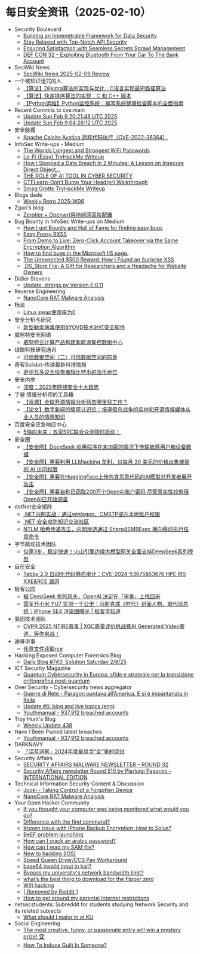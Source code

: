 # 每日安全资讯（2025-02-10）

- Security Boulevard
  - [Building an Impenetrable Framework for Data Security](https://securityboulevard.com/2025/02/building-an-impenetrable-framework-for-data-security/)
  - [Stay Relaxed with Top-Notch API Security](https://securityboulevard.com/2025/02/stay-relaxed-with-top-notch-api-security/)
  - [Ensuring Satisfaction with Seamless Secrets Sprawl Management](https://securityboulevard.com/2025/02/ensuring-satisfaction-with-seamless-secrets-sprawl-management/)
  - [DEF CON 32 –  Exploiting Bluetooth From Your Car To The Bank Account](https://securityboulevard.com/2025/02/def-con-32-exploiting-bluetooth-from-your-car-to-the-bank-account/)
- SecWiki News
  - [SecWiki News 2025-02-09 Review](http://www.sec-wiki.com/?2025-02-09)
- 一个被知识诅咒的人
  - [【算法】Dijkstra算法的实现与优化：C语言实现最短路径算法](https://blog.csdn.net/nokiaguy/article/details/145531502)
  - [【算法】快速排序算法的实现：C 和 C++ 版本](https://blog.csdn.net/nokiaguy/article/details/145531407)
  - [【Python运维】Python监控系统：编写系统健康检查脚本的全面指南](https://blog.csdn.net/nokiaguy/article/details/145531240)
- Recent Commits to cve:main
  - [Update Sun Feb  9 20:21:48 UTC 2025](https://github.com/trickest/cve/commit/d948a7cf34bc8923f455a5231430413c5e8378b3)
  - [Update Sun Feb  9 04:26:12 UTC 2025](https://github.com/trickest/cve/commit/79551dae2c939ce01a58505cd3b7cd5aeb0b186d)
- 安全脉搏
  - [Apache Calcite Avatica 远程代码执行（CVE-2022-36364）](https://www.secpulse.com/archives/205880.html)
- InfoSec Write-ups - Medium
  - [The Worlds Longest and Strongest WiFi Passwords](https://infosecwriteups.com/the-worlds-longest-and-strongest-wifi-passwords-3d59292a9661?source=rss----7b722bfd1b8d---4)
  - [Lo-Fi (Easy) TryHackMe Writeup](https://infosecwriteups.com/lo-fi-easy-tryhackme-writeup-a46b4e303bfc?source=rss----7b722bfd1b8d---4)
  - [How I Stopped a Data Breach In 2 Minutes: A Lesson on Insecure Direct Object…](https://infosecwriteups.com/how-i-stopped-a-data-breach-in-2-minutes-a-lesson-on-insecure-direct-object-1b4d08443ab7?source=rss----7b722bfd1b8d---4)
  - [THE ROLE OF AI TOOL IN CYBER SECURITY](https://infosecwriteups.com/the-role-of-ai-tool-in-cyber-security-f13dbb787418?source=rss----7b722bfd1b8d---4)
  - [CTFLearn-Don’t Bump Your Head(er) Walkthrough](https://infosecwriteups.com/ctflearn-dont-bump-your-head-er-walkthrough-bad20c66b96c?source=rss----7b722bfd1b8d---4)
  - [Smag Grotto TryHackMe Writeup](https://infosecwriteups.com/smag-grotto-tryhackme-writeup-1018f5ad17df?source=rss----7b722bfd1b8d---4)
- Blogs  dade
  - [Weekly Retro 2025-W06](https://0xda.de/blog/2025/02/weekly-retro-2025-w06/)
- Zgao's blog
  - [Zerotier + Openwrt异地组网高阶配置](https://zgao.top/zerotier-openwrt%e5%bc%82%e5%9c%b0%e7%bb%84%e7%bd%91%e9%ab%98%e9%98%b6%e9%85%8d%e7%bd%ae/)
- Bug Bounty in InfoSec Write-ups on Medium
  - [How I got Bounty and Hall of Fame for finding easy bugs](https://infosecwriteups.com/how-i-got-bounty-and-hall-of-fame-for-finding-easy-bugs-1a72aefe6c3a?source=rss----7b722bfd1b8d--bug_bounty)
  - [Easy Peasy RXSS](https://infosecwriteups.com/easy-peasy-rxss-2f4bb1ec1d38?source=rss----7b722bfd1b8d--bug_bounty)
  - [From Demo to Live: Zero-Click Account Takeover via the Same Encryption Algorithm](https://infosecwriteups.com/from-demo-to-live-zero-click-account-takeover-via-the-same-encryption-algorithm-38b6cabfb21e?source=rss----7b722bfd1b8d--bug_bounty)
  - [How to find bugs in the Microsoft IIS page.](https://infosecwriteups.com/how-to-find-bugs-in-the-microsoft-iis-page-120c2050b66f?source=rss----7b722bfd1b8d--bug_bounty)
  - [The Unexpected $500 Reward: How I Found an Surprise XSS](https://infosecwriteups.com/from-boredom-to-bounty-the-story-of-a-surprise-xss-get-reward-500-e32dfb879bfd?source=rss----7b722bfd1b8d--bug_bounty)
  - [.DS_Store File: A Gift for Researchers and a Headache for Website Owners](https://infosecwriteups.com/ds-store-file-a-gift-for-researchers-and-a-headache-for-website-owners-219724b99043?source=rss----7b722bfd1b8d--bug_bounty)
- Didier Stevens
  - [Update: strings.py Version 0.0.11](https://blog.didierstevens.com/2025/02/09/update-strings-py-version-0-0-11/)
- Reverse Engineering
  - [NanoCore RAT Malware Analysis](https://www.reddit.com/r/ReverseEngineering/comments/1iln9rr/nanocore_rat_malware_analysis/)
- 杨龙
  - [Linux swap使用率为0](https://www.yanglong.pro/linux-swap%e4%bd%bf%e7%94%a8%e7%8e%87%e4%b8%ba0/)
- 安全分析与研究
  - [新型勒索病毒使用BYOVD技术对抗安全软件](https://mp.weixin.qq.com/s?__biz=MzA4ODEyODA3MQ==&mid=2247490399&idx=1&sn=4930eda061bf1e37abec8fd94f44feee&chksm=902fb477a7583d618495f2c77cad732142e3f8f7ec8411ac345df2da14b284c288843989ddb0&scene=58&subscene=0#rd)
- 威努特安全网络
  - [威努特云计算产品构建新能源集控数据中心](https://mp.weixin.qq.com/s?__biz=MzAwNTgyODU3NQ==&mid=2651131017&idx=1&sn=47e8653ac4eff0a9837f1188282a7705&chksm=80e71639b7909f2f4d0bf01a7b66303cf81e944903c9d8160333b0f46956336e88fe2c521599&scene=58&subscene=0#rd)
- 绿盟科技研究通讯
  - [可信数据空间（二）可信数据空间的前身](https://mp.weixin.qq.com/s?__biz=MzIyODYzNTU2OA==&mid=2247498296&idx=1&sn=84bf1f26f61e83a746656ac324e50dc5&chksm=e84c5ce7df3bd5f133797799a926f6b9de7fcc7ece0cf24e47c9f3c5bec3a8d87edadb0dd363&scene=58&subscene=0#rd)
- 奇客Solidot–传递最新科技情报
  - [萨尔瓦多议会投票撤销比特币的法币地位](https://www.solidot.org/story?sid=80510)
- 安全内参
  - [深度：2025年网络安全十大趋势](https://mp.weixin.qq.com/s?__biz=MzI4NDY2MDMwMw==&mid=2247513679&idx=1&sn=92b5f95ce6b11660af94755528a4d8d7&chksm=ebfaf16fdc8d787941391e32674e266081dbc2715ed2c80f7a053be138ce6387ab8c07debd63&scene=58&subscene=0#rd)
- 丁爸 情报分析师的工具箱
  - [【资源】全球开源情报分析师去哪里找工作？](https://mp.weixin.qq.com/s?__biz=MzI2MTE0NTE3Mw==&mid=2651148930&idx=1&sn=feb07a1b42da5eeefd01933952ee5c14&chksm=f1af25b8c6d8acae876061e08753a30dcc4ac4cf395237267b792046eccda8f60b9dc517b95b&scene=58&subscene=0#rd)
  - [【论文】数字新闻的情感认识论：报道俄乌战争的实地和开源情报媒体从业人员的情感知识](https://mp.weixin.qq.com/s?__biz=MzI2MTE0NTE3Mw==&mid=2651148930&idx=2&sn=938416c4ddf7b9286ebb8dd483490ba0&chksm=f1af25b8c6d8acaea959185e2311eafacf9b04a9338720115d31100d6ec454b09b5e7a6f3946&scene=58&subscene=0#rd)
- 百度安全应急响应中心
  - [5悔向未来｜五家SRC联合众测限时启动！](https://mp.weixin.qq.com/s?__biz=MzA4ODc0MTIwMw==&mid=2652542200&idx=1&sn=e37ada7eb93f83a05ab26e2a35fba45a&chksm=8bcbb0c4bcbc39d2eccccd5a90249582656c3a4fd765480f673a244c9d009fa4d808f29af509&scene=58&subscene=0#rd)
- 安全圈
  - [【安全圈】DeepSeek 应用程序在未加密的情况下传输敏感用户和设备数据](https://mp.weixin.qq.com/s?__biz=MzIzMzE4NDU1OQ==&mid=2652067721&idx=1&sn=fd6e5278ffdaa6a2bc2cd75bf7489edf&chksm=f36e7bc9c419f2df4d8a72f54ec4dc4cdfd3621f7189b92a33134a7d7146e22426def0ebbe41&scene=58&subscene=0#rd)
  - [【安全圈】黑客利用 LLMjacking 牟利，以每月 30 美元的价格出售被盗的 AI 访问权限](https://mp.weixin.qq.com/s?__biz=MzIzMzE4NDU1OQ==&mid=2652067721&idx=2&sn=6318faf5565268c7590c5ce1ffbb4f9d&chksm=f36e7bc9c419f2df79f0bff1044125b2ea3f5b89c4c66c5baf6ad9fb88dfab28073d13427fff&scene=58&subscene=0#rd)
  - [【安全圈】黑客在HuggingFace上传包含恶意代码的AI模型对开发者展开攻击](https://mp.weixin.qq.com/s?__biz=MzIzMzE4NDU1OQ==&mid=2652067721&idx=3&sn=e5e71e4b9b41dab1cc4c012bcce9bb59&chksm=f36e7bc9c419f2df607b73260b05a18d1568a973f3bf4ef39f907f48f4256fa81aa4051de938&scene=58&subscene=0#rd)
  - [【安全圈】黑客自称已窃取200万个OpenAI账户密码 尽管真实性较低但OpenAI已开始调查](https://mp.weixin.qq.com/s?__biz=MzIzMzE4NDU1OQ==&mid=2652067721&idx=4&sn=70968a89dcf0fbff489578b79be5a169&chksm=f36e7bc9c419f2df4365c36fb2449cc294fbbecabf7c60b45047de7aa7671be362bb86e8c151&scene=58&subscene=0#rd)
- dotNet安全矩阵
  - [.NET内网实战：通过winlogon、CMSTP提升本地账户权限](https://mp.weixin.qq.com/s?__biz=MzUyOTc3NTQ5MA==&mid=2247498840&idx=1&sn=77d51a59d3cf75aa131a876a2692776d&chksm=fa5952b5cd2edba334596c7d8a89a1c12e8345124572eefae4410022b000563bc499d5d216af&scene=58&subscene=0#rd)
  - [.NET 安全攻防知识交流社区](https://mp.weixin.qq.com/s?__biz=MzUyOTc3NTQ5MA==&mid=2247498840&idx=2&sn=bc3ff19d3718df098a331349c61f5233&chksm=fa5952b5cd2edba31d9fad659eb9aa16ab2c32f455c8b91114cb4ac475ab04cde2c128ace703&scene=58&subscene=0#rd)
  - [NTLM 哈希传递攻击，内网渗透通过 Sharp4SMBExec 横向移动执行任意命令](https://mp.weixin.qq.com/s?__biz=MzUyOTc3NTQ5MA==&mid=2247498840&idx=3&sn=604ee5de2a575ec4fea6042ec9e662ce&chksm=fa5952b5cd2edba3474877b4ceb20716a0265adf257a987c8e1a19d43a83661978f973bd7fdf&scene=58&subscene=0#rd)
- 字节跳动技术团队
  - [仅需3步，稳定快速！火山引擎边缘大模型网关全面支持DeepSeek系列模型](https://mp.weixin.qq.com/s?__biz=MzI1MzYzMjE0MQ==&mid=2247513209&idx=1&sn=b52678e0d4f5b4b270f5669e022fd354&chksm=e9d37f9bdea4f68db1ae10b9015f0d55258c6ff567bf233753603c2f65db4f83c70fc34dc958&scene=58&subscene=0#rd)
- 自在安全
  - [Tabby 2.0 自动化代码静态审计：CVE-2024-53675&53676 HPE IRS XXE&RCE 漏洞](https://mp.weixin.qq.com/s?__biz=Mzk0NTU5Mjg0Ng==&mid=2247491543&idx=1&sn=fdd2ab29e1c8feebb02ea202f932be76&chksm=c31250b6f465d9a02969ec3c011f12efec9dd17ce0803a4e62053f8d444aaeb8e6665fb715b3&scene=58&subscene=0#rd)
- 极客公园
  - [被 DeepSeek 抢的风头，OpenAI 决定在「审美」上找回来](https://mp.weixin.qq.com/s?__biz=MTMwNDMwODQ0MQ==&mid=2653073534&idx=1&sn=e8bdc10daccd5d6259e9e773d8e248ae&chksm=7e57cdc8492044de0ac920c6af5996a0296fdddf533766a7ed66ca48df5ecbe3274f0e416656&scene=58&subscene=0#rd)
  - [雷军开小米 YU7 实测一千公里；马斯克成《时代》封面人物，取代现总统；iPhone SE4 渲染图曝光 | 极客早知道](https://mp.weixin.qq.com/s?__biz=MTMwNDMwODQ0MQ==&mid=2653073533&idx=1&sn=27cab72c61d06e5ad19147c841517b98&chksm=7e57cdcb492044dda970cdac31fd17471f11f6e62a45fafa2d07a2b63d6550c2320611fd3a26&scene=58&subscene=0#rd)
- 美团技术团队
  - [CVPR 2025 NTIRE赛事 |  XGC质量评价挑战赛AI Generated Video赛道，等你来战！](https://mp.weixin.qq.com/s?__biz=MjM5NjQ5MTI5OA==&mid=2651779786&idx=1&sn=e916cd0a8e1f153de64cb03191dbcb34&chksm=bd122b878a65a291fe1c423a6ae3af7d8d3133d254b5650cf686710e0fe112e080397d890638&scene=58&subscene=0#rd)
- 迪哥讲事
  - [任意文件读取rce](https://mp.weixin.qq.com/s?__biz=MzIzMTIzNTM0MA==&mid=2247497057&idx=1&sn=42c4340829ae711582db88434152f996&chksm=e8a5ff02dfd2761440e3cd7b38f1a2a845e5a66ac40336e851191a7ed141d130c8c8df1efc33&scene=58&subscene=0#rd)
- Hacking Exposed Computer Forensics Blog
  - [Daily Blog #743: Solution Saturday 2/8/25](https://www.hecfblog.com/2025/02/daily-blog-743-solution-saturday-2825.html)
- ICT Security Magazine
  - [Quantum Cybersecurity in Europa: sfide e strategie per la transizione crittografica post-quantum](https://www.ictsecuritymagazine.com/articoli/quantum-cybersecurity-europa/)
- Over Security - Cybersecurity news aggregator
  - [Guerre di Rete - Paragon puntava all’America. E si è impantanata in Italia](https://guerredirete.substack.com/p/guerre-di-rete-paragon-puntava-allamerica)
  - [Update #6: blog and live topics (eng)](https://roccosicilia.com/2025/01/24/update-6-blog-and-live-topics-eng/)
  - [Youthmanual - 937,912 breached accounts](https://haveibeenpwned.com/PwnedWebsites#Youthmanual)
- Troy Hunt's Blog
  - [Weekly Update 438](https://www.troyhunt.com/weekly-update-438/)
- Have I Been Pwned latest breaches
  - [Youthmanual - 937,912 breached accounts](https://haveibeenpwned.com/PwnedWebsites#Youthmanual)
- DARKNAVY
  - [「深蓝洞察」2024年度最具含“金”量的绕过](https://mp.weixin.qq.com/s?__biz=MzkyMjM5MTk3NQ==&mid=2247486794&idx=1&sn=291ca12b2b00c65016e7605dcca19c82&chksm=c1f44982f683c09438484b00bc6703eec12e4bafbceab3e3c0605726e1c369aa71bbf7f7a133&scene=58&subscene=0#rd)
- Security Affairs
  - [SECURITY AFFAIRS MALWARE NEWSLETTER – ROUND 32](https://securityaffairs.com/174025/malware/security-affairs-malware-newsletter-round-32.html)
  - [Security Affairs newsletter Round 510 by Pierluigi Paganini – INTERNATIONAL EDITION](https://securityaffairs.com/174019/breaking-news/security-affairs-newsletter-round-510-by-pierluigi-paganini-international-edition.html)
- Technical Information Security Content & Discussion
  - [Jooki - Taking Control of a Forgotten Device](https://www.reddit.com/r/netsec/comments/1ilr4nz/jooki_taking_control_of_a_forgotten_device/)
  - [NanoCore RAT Malware Analysis](https://www.reddit.com/r/netsec/comments/1iln6zc/nanocore_rat_malware_analysis/)
- Your Open Hacker Community
  - [If you thought your computer was being monitored what would you do?](https://www.reddit.com/r/HowToHack/comments/1ilsstt/if_you_thought_your_computer_was_being_monitored/)
  - [Difference with the find command?](https://www.reddit.com/r/HowToHack/comments/1ilanql/difference_with_the_find_command/)
  - [Known issue with iPhone Backup Encryption: How to Solve?](https://www.reddit.com/r/HowToHack/comments/1ilj06g/known_issue_with_iphone_backup_encryption_how_to/)
  - [BeEF problem launching](https://www.reddit.com/r/HowToHack/comments/1ilif3t/beef_problem_launching/)
  - [How can I crack an arabic password?](https://www.reddit.com/r/HowToHack/comments/1il9snl/how_can_i_crack_an_arabic_password/)
  - [How can I read my SAM file?](https://www.reddit.com/r/HowToHack/comments/1ildsad/how_can_i_read_my_sam_file/)
  - [New to hacking (IOS)](https://www.reddit.com/r/HowToHack/comments/1ilkgzl/new_to_hacking_ios/)
  - [Speed Queen Dryer/CCS Pay Workaround](https://www.reddit.com/r/HowToHack/comments/1il1nbd/speed_queen_dryerccs_pay_workaround/)
  - [base64 invalid input in kali?](https://www.reddit.com/r/HowToHack/comments/1ilax7v/base64_invalid_input_in_kali/)
  - [Bypass my university's network bandwidth limit?](https://www.reddit.com/r/HowToHack/comments/1iljtj1/bypass_my_universitys_network_bandwidth_limit/)
  - [what’s the best thing to download for the flipper zero](https://www.reddit.com/r/HowToHack/comments/1il5ayq/whats_the_best_thing_to_download_for_the_flipper/)
  - [Wifi hacking](https://www.reddit.com/r/HowToHack/comments/1ilf0hd/wifi_hacking/)
  - [[ Removed by Reddit ]](https://www.reddit.com/r/HowToHack/comments/1ilafpy/removed_by_reddit/)
  - [How to get around my parental Internet restrictions](https://www.reddit.com/r/HowToHack/comments/1il2xbf/how_to_get_around_my_parental_internet/)
- netsecstudents: Subreddit for students studying Network Security and its related subjects
  - [What should I major in at KU](https://www.reddit.com/r/netsecstudents/comments/1il6tpo/what_should_i_major_in_at_ku/)
- Social Engineering
  - [The most creative, funny, or passionate entry will win a mystery prize! 🏆](https://www.reddit.com/r/SocialEngineering/comments/1ilow5r/the_most_creative_funny_or_passionate_entry_will/)
  - [How To Induce Guilt In Someone?](https://www.reddit.com/r/SocialEngineering/comments/1ilc7is/how_to_induce_guilt_in_someone/)
